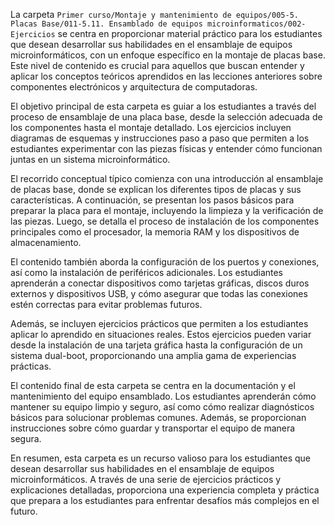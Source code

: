 La carpeta `Primer curso/Montaje y mantenimiento de equipos/005-5. Placas Base/011-5.11. Ensamblado de equipos microinformaticos/002-Ejercicios` se centra en proporcionar material práctico para los estudiantes que desean desarrollar sus habilidades en el ensamblaje de equipos microinformáticos, con un enfoque específico en la montaje de placas base. Este nivel de contenido es crucial para aquellos que buscan entender y aplicar los conceptos teóricos aprendidos en las lecciones anteriores sobre componentes electrónicos y arquitectura de computadoras.

El objetivo principal de esta carpeta es guiar a los estudiantes a través del proceso de ensamblaje de una placa base, desde la selección adecuada de los componentes hasta el montaje detallado. Los ejercicios incluyen diagramas de esquemas y instrucciones paso a paso que permiten a los estudiantes experimentar con las piezas físicas y entender cómo funcionan juntas en un sistema microinformático.

El recorrido conceptual típico comienza con una introducción al ensamblaje de placas base, donde se explican los diferentes tipos de placas y sus características. A continuación, se presentan los pasos básicos para preparar la placa para el montaje, incluyendo la limpieza y la verificación de las piezas. Luego, se detalla el proceso de instalación de los componentes principales como el procesador, la memoria RAM y los dispositivos de almacenamiento.

El contenido también aborda la configuración de los puertos y conexiones, así como la instalación de periféricos adicionales. Los estudiantes aprenderán a conectar dispositivos como tarjetas gráficas, discos duros externos y dispositivos USB, y cómo asegurar que todas las conexiones estén correctas para evitar problemas futuros.

Además, se incluyen ejercicios prácticos que permiten a los estudiantes aplicar lo aprendido en situaciones reales. Estos ejercicios pueden variar desde la instalación de una tarjeta gráfica hasta la configuración de un sistema dual-boot, proporcionando una amplia gama de experiencias prácticas.

El contenido final de esta carpeta se centra en la documentación y el mantenimiento del equipo ensamblado. Los estudiantes aprenderán cómo mantener su equipo limpio y seguro, así como cómo realizar diagnósticos básicos para solucionar problemas comunes. Además, se proporcionan instrucciones sobre cómo guardar y transportar el equipo de manera segura.

En resumen, esta carpeta es un recurso valioso para los estudiantes que desean desarrollar sus habilidades en el ensamblaje de equipos microinformáticos. A través de una serie de ejercicios prácticos y explicaciones detalladas, proporciona una experiencia completa y práctica que prepara a los estudiantes para enfrentar desafíos más complejos en el futuro.
